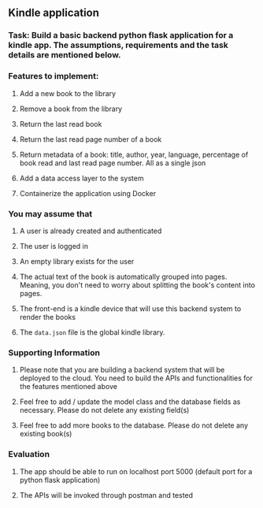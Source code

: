 ## Kindle application
### Task: Build a basic backend python flask application for a kindle app. The assumptions, requirements and the task details are mentioned below.

### Features to implement:
1. Add a new book to the library

2. Remove a book from the library

3. Return the last read book

4. Return the last read page number of a book

5. Return metadata of a book: title, author, year, language, percentage of book read and last read page number. All as a single json

6. Add a data access layer to the system

7. Containerize the application using Docker

### You may assume that
1. A user is already created and authenticated

2. The user is logged in

3. An empty library exists for the user

4. The actual text of the book is automatically grouped into pages. Meaning, you don't need to worry about splitting the book's content into pages.

5. The front-end is a kindle device that will use this backend system to render the books

6. The `data.json` file is the global kindle library.

### Supporting Information

1. Please note that you are building a backend system that will be deployed to the cloud. You need to build the APIs and functionalities for the features mentioned above

2. Feel free to add / update the model class and the database fields as necessary. Please do not delete any existing field(s)

3. Feel free to add more books to the database. Please do not delete any existing book(s)

### Evaluation
1. The app should be able to run on localhost port 5000 (default port for a python flask application)

2. The APIs will be invoked through postman and tested
